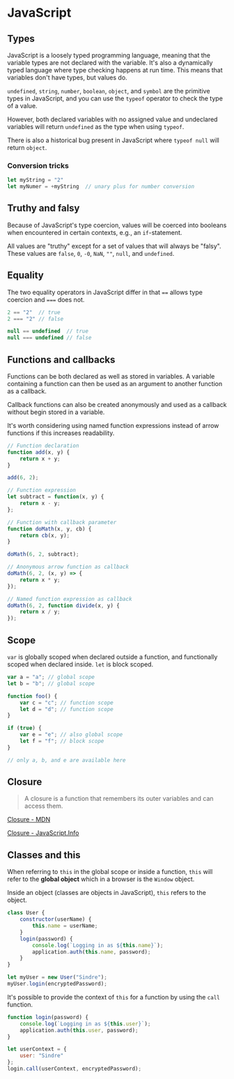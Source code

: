 # JavaScript

## Types

JavaScript is a loosely typed programming language, meaning that the variable types are not declared with the variable. It's also a dynamically typed language where type checking happens at run time. This means that variables don't have types, but values do.

`undefined`, `string`, `number`, `boolean`, `object`, and `symbol` are the primitive types in JavaScript, and you can use the `typeof` operator to check the type of a value.

However, both declared variables with no assigned value and undeclared variables will return `undefined` as the type when using `typeof`.

There is also a historical bug present in JavaScript where `typeof null` will return `object`.

### Conversion tricks

```js
let myString = "2"
let myNumer = +myString  // unary plus for number conversion
```

## Truthy and falsy

Because of JavaScript's type coercion, values will be coerced into booleans when encountered in certain contexts, e.g., an `if`-statement.

All values are "truthy" except for a set of values that will always be "falsy". These values are `false`, `0`, `-0`, `NaN`, `""`, `null`, and `undefined`.

## Equality

The two equality operators in JavaScript differ in that `==` allows type coercion and `===` does not.

```js
2 == "2"  // true
2 === "2" // false

null == undefined  // true
null === undefined // false
```

## Functions and callbacks

Functions can be both declared as well as stored in variables. A variable containing a function can then be used as an argument to another function as a callback.

Callback functions can also be created anonymously and used as a callback without begin stored in a variable.

It's worth considering using named function expressions instead of arrow functions if this increases readability.

```js
// Function declaration
function add(x, y) {
    return x + y;
}

add(6, 2);

// Function expression
let subtract = function(x, y) {
    return x - y;
};

// Function with callback parameter
function doMath(x, y, cb) {
    return cb(x, y);
}

doMath(6, 2, subtract);

// Anonymous arrow function as callback
doMath(6, 2, (x, y) => {
    return x * y;
});

// Named function expression as callback
doMath(6, 2, function divide(x, y) {
    return x / y;
});
```

## Scope

`var` is globally scoped when declared outside a function, and functionally scoped when declared inside. `let` is block scoped.

```js
var a = "a"; // global scope
let b = "b"; // global scope

function foo() {
    var c = "c"; // function scope
    let d = "d"; // function scope
}

if (true) {
    var e = "e"; // also global scope
    let f = "f"; // block scope
}

// only a, b, and e are available here
```

## Closure

> A closure is a function that remembers its outer variables and can access them.

[Closure - MDN](https://developer.mozilla.org/en-US/docs/Web/JavaScript/Closures)

[Closure - JavaScript.Info](https://javascript.info/closure)

## Classes and this

When referring to `this` in the global scope or inside a function, `this` will refer to the **global object** which in a browser is the `Window` object.

Inside an object (classes are objects in JavaScript), `this` refers to the object.

```js
class User {
    constructor(userName) {
        this.name = userName;
    }
    login(password) {
        console.log(`Logging in as ${this.name}`);
        application.auth(this.name, password);
    }
}

let myUser = new User("Sindre");
myUser.login(encryptedPassword);
```

It's possible to provide the context of `this` for a function by using the `call` function.

```js
function login(password) {
    console.log(`Logging in as ${this.user}`);
    application.auth(this.user, password);
}

let userContext = {
    user: "Sindre"
};
login.call(userContext, encryptedPassword);
```